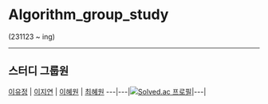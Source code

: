 # Algorithm_group_study

(231123 ~ ing)

--------------------
## 스터디 그룹원
[이유정](https://github.com/L-Y-Jeong) | [이지연](https://github.com/lee-jiyoen) | [이혜원](|https://github.com/icegosimperson) | [최혜원](https://github.com/choihywon)
---|---|[![Solved.ac 프로필](http://mazassumnida.wtf/api/mini/generate_badge?boj=icegosimperson)](https://solved.ac/icegosimperson)|---|

